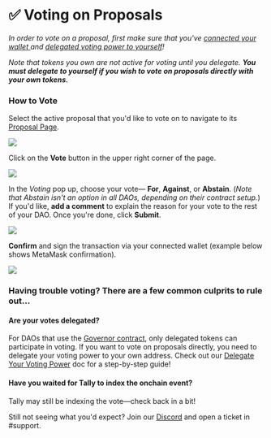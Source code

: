 # ✅ Voting on Proposals

_In order to vote on a proposal, first make sure that you've_ [_connected your wallet_ ](../navigating-the-tally-platform/getting-started.md)_and_ [_delegated voting power to yourself_](delegating-voting-power.md)_!_

_Note that tokens you own are not active for voting until you delegate. **You must delegate to yourself if you wish to vote on proposals directly with your own tokens.**_

### How to Vote <a href="#vote" id="vote"></a>

Select the active proposal that you'd like to vote on to navigate to its [Proposal Page](../navigating-the-tally-platform/proposal-page.md).

![](https://p434.p1.n0.cdn.getcloudapp.com/items/4gur6Xw7/45a0443e-04da-434a-8fc8-e297630433a2.jpg?v=60977ed22c3a184f48ff6944a25f19eb)

Click on the **Vote** button in the upper right corner of the page.

![](https://p434.p1.n0.cdn.getcloudapp.com/items/kpu8Xl9W/eb6ddf96-bc81-40c8-bc10-7ac1484e7783.jpg?v=228f55ddc9a5b20180004ec39d985a8b)

In the _Voting_ pop up, choose your vote— **For**, **Against**, or **Abstain**. (_Note that Abstain isn't an option in all DAOs, depending on their contract setup._) If you'd like, **add a comment** to explain the reason for your vote to the rest of your DAO. Once you're done, click **Submit**.

![](https://p434.p1.n0.cdn.getcloudapp.com/items/2NumGpYz/148e2076-75e1-49f2-a5ea-6aaad473ab4e.jpg?v=765a3a5b16000fa159f498feb927450c)

**Confirm** and sign the transaction via your connected wallet (example below shows MetaMask confirmation).

![](https://p434.p1.n0.cdn.getcloudapp.com/items/KoujgEON/d4a08bb0-3b05-4a65-9321-55596f82110a.jpg?v=af06f1bc9157739fd76deaee7cbe4a4c)

### Having trouble voting? There are a few common culprits to rule out...

#### Are your votes delegated?

For DAOs that use the [Governor contract](https://docs.tally.xyz/user-guides/what-is-a-governor-contract), only delegated tokens can participate in voting. If you want to vote on proposals directly, you need to delegate your voting power to your own address. Check out our [Delegate Your Voting Power](delegating-voting-power.md) doc for a step-by-step guide!

#### Have you waited for Tally to index the onchain event?

Tally may still be indexing the vote—check back in a bit!

Still not seeing what you'd expect? Join our [Discord](https://discord.gg/BveYbyRPSj) and open a ticket in #support.
